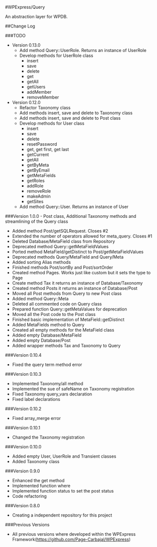 #WPExpress/Query

An abstraction layer for WPDB.
 
##Change Log


###TODO

- Version 0.13.0
    - Add method Query::UserRole. Returns an instance of UserRole
    - Develop methods for UserRole class
        - insert
        - save
        - delete
        - get
        - getAll
        - getUsers
        - addMember
        - removeMember
- Version 0.12.0 
    - Refactor Taxonomy class
    - Add methods insert, save and delete to Taxonomy class
    - Add methods insert, save and delete to Post class
    - Develop methods for User class
        - insert
        - save
        - delete
        - resetPassword
        - get, get first, get last
        - getCurrent
        - getAll
        - getByMeta
        - getByEmail
        - getMetaFields
        - getRoles
        - addRole
        - removeRole
        - makeAdmin
        - getSites
    - Add method Query::User. Returns an instance of User


###Version 1.0.0 - Post class, Additional Taxonomy methods and streamlining of the Query class

- Added method Post/getSQLRequest. Closes #2
- Extended the number of operators allowed for meta_query. Closes #1
- Deleted Database/MetaField class from Repository
- Deprecated method Query::getMetaFieldValues
- Ported method MetaField/getDistinct to Post/getMetaFieldValues
- Deprecated methods Query/MetaField and Query/Meta
- Added sorting Alias methods 
- Finished methods Post/sortBy and Post/sortOrder
- Created method Pages. Works just like custom but it sets the type to Page
- Create method Tax it returns an instance of Database/Taxonomy 
- Created method Posts it returns an instance of Database/Post
- Moved all Post methods from Query to new Post class
- Added method Query::Meta
- Deleted all commented code on Query class
- Prepared function Query::getMetaValues for deprecation
- Moved all the Post code to the Post class
- Finished basic implementation of MetaField::getDistinct 
- Added MetaFields method to Query
- Created all empty methods for the MetaField class  
- Added empty Database/MetaField
- Added empty Database/Post
- Added wrapper methods Tax and Taxonomy to Query


###Version 0.10.4

- Fixed the query term method error 

###Version 0.10.3

- Implemented Taxonomy/all method
- Implemented the sue of safeName on Taxonomy registration
- Fixed Taxonomy query_vars declaration
- Fixed label declarations


###Version 0.10.2

- Fixed array_merge error


###Version 0.10.1

- Changed the Taxonomy registration


###Version 0.10.0

- Added empty User, UserRole and Transient classes 
- Added Taxonomy class


###Version 0.9.0

- Enhanced the get method
- Implemented function where
- Implemented function status to set the post status
- Code refactoring

###Version 0.8.0 

- Creating a independent repository for this project

###Previous Versions

- All previous versions where developed within the WPExpress Framework(https://github.com/Page-Carbajal/WPExpress)
